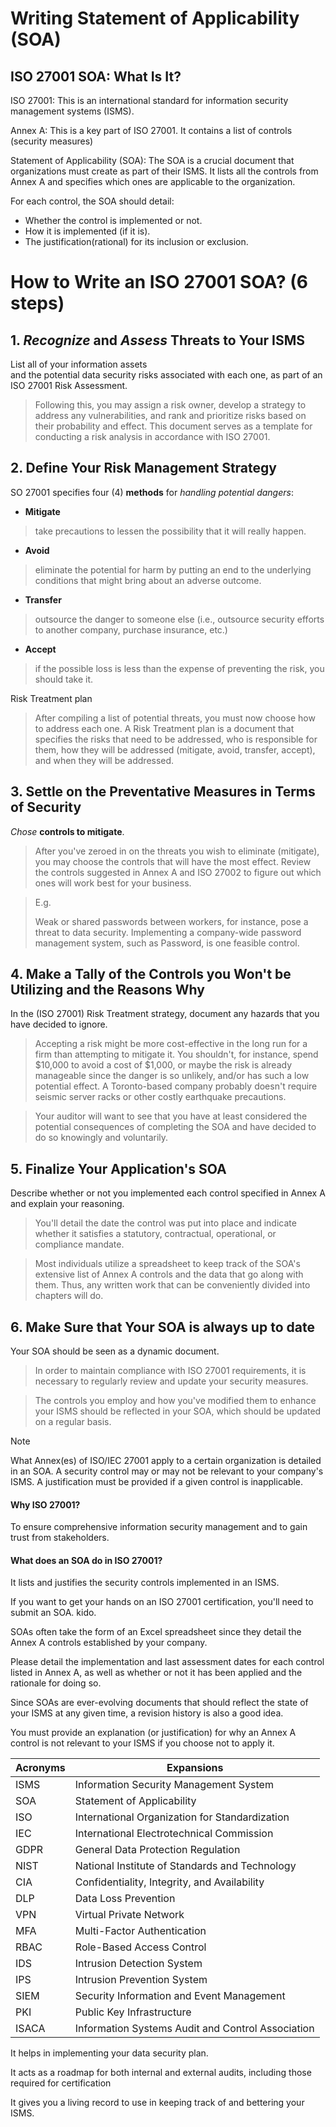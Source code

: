 # Writing Statement of Applicability (SOA)

## ISO 27001 SOA: What Is It?
ISO 27001: This is an international standard for information security management systems (ISMS).

Annex A: This is a key part of ISO 27001. It contains a list of controls (security measures)

Statement of Applicability (SOA): The SOA is a crucial document that organizations must create as part of their ISMS. It lists all the controls from Annex A and specifies which ones are applicable to the organization.

For each control, the SOA should detail:
- Whether the control is implemented or not.
- How it is implemented (if it is).
- The justification(rational) for its inclusion or exclusion.


# How to Write an ISO 27001 SOA?  (6 steps)
## 1. _Recognize_ and _Assess_ Threats to Your ISMS
List all of your information assets \
and the potential data security risks associated with each one, as part of an ISO 27001 Risk Assessment.

> Following this, you may assign a risk owner, develop a strategy to address any vulnerabilities, and rank and prioritize risks based on their probability and effect. This document serves as a template for conducting a risk analysis in accordance with ISO 27001.

## 2. Define Your Risk Management Strategy
SO 27001 specifies four (4) __methods__ for _handling potential dangers_:
- __Mitigate__
> take precautions to lessen the possibility that it will really happen.
- __Avoid__
> eliminate the potential for harm by putting an end to the underlying conditions that might bring about an adverse outcome.
- __Transfer__
> outsource the danger to someone else (i.e., outsource security efforts to another company, purchase insurance, etc.)
- __Accept__
> if the possible loss is less than the expense of preventing the risk, you should take it.

Risk Treatment plan
> After compiling a list of potential threats, you must now choose how to address each one. A Risk Treatment plan is a document that specifies the risks that need to be addressed, who is responsible for them, how they will be addressed (mitigate, avoid, transfer, accept), and when they will be addressed.

## 3. Settle on the Preventative Measures in Terms of Security
_Chose_ __controls to mitigate__.
> After you've zeroed in on the threats you wish to eliminate (mitigate), \
you may choose the controls that will have the most effect. Review the controls suggested in Annex A and ISO 27002 to figure out which ones will work best for your business.

> E.g.
>
> Weak or shared passwords between workers, for instance, pose a threat to data security. Implementing a company-wide password management system, such as Password, is one feasible control.

## 4. Make a Tally of the Controls you Won't be Utilizing and the Reasons Why
In the (ISO 27001) Risk Treatment strategy, document any hazards that you have decided to ignore.
> Accepting a risk might be more cost-effective in the long run for a firm than attempting to mitigate it. You shouldn't, for instance, spend $10,000 to avoid a cost of $1,000, or maybe the risk is already manageable since the danger is so unlikely, and/or has such a low potential effect. A Toronto-based company probably doesn't require seismic server racks or other costly earthquake precautions.

> Your auditor will want to see that you have at least considered the potential consequences of completing the SOA and have decided to do so knowingly and voluntarily.

## 5. Finalize Your Application's SOA

Describe whether or not you implemented each control specified in Annex A and explain your reasoning.
> You'll detail the date the control was put into place and indicate whether it satisfies a statutory, contractual, operational, or compliance mandate.

> Most individuals utilize a spreadsheet to keep track of the SOA's extensive list of Annex A controls and the data that go along with them. Thus, any written work that can be conveniently divided into chapters will do.

## 6. Make Sure that Your SOA is always up to date
Your SOA should be seen as a dynamic document.
> In order to maintain compliance with ISO 27001 requirements, it is necessary to regularly review and update your security measures.

> The controls you employ and how you've modified them to enhance your ISMS should be reflected in your SOA, which should be updated on a regular basis.

> [!NOTE] 
> What Annex(es) of ISO/IEC 27001 apply to a certain organization is detailed in an SOA. A security control may or may not be relevant to your company's ISMS. A justification must be provided if a given control is inapplicable.

#### Why ISO 27001?
To ensure comprehensive information security management and to gain trust from stakeholders.
#### What does an SOA do in ISO 27001?
It lists and justifies the security controls implemented in an ISMS.

If you want to get your hands on an ISO 27001 certification, you'll need to submit an SOA. kido.

SOAs often take the form of an Excel spreadsheet since they detail the Annex A controls established by your company.

Please detail the implementation and last assessment dates for each control listed in Annex A, as well as whether or not it has been applied and the rationale for doing so.

Since SOAs are ever-evolving documents that should reflect the state of your ISMS at any given time, a revision history is also a good idea.

You must provide an explanation (or justification) for why an Annex A control is not relevant to your ISMS if you choose not to apply it.


| Acronyms | Expansions | 
|----------|-------------|
| ISMS     | Information Security Management System |
| SOA      | Statement of Applicability             |
| ISO      | International Organization for Standardization |
| IEC      | International Electrotechnical Commission |
| GDPR     | General Data Protection Regulation     |
| NIST     | National Institute of Standards and Technology |
| CIA      | Confidentiality, Integrity, and Availability |
| DLP      | Data Loss Prevention                   |
| VPN      | Virtual Private Network                |
| MFA      | Multi-Factor Authentication            |
| RBAC     | Role-Based Access Control              |
| IDS      | Intrusion Detection System             |
| IPS      | Intrusion Prevention System            |
| SIEM     | Security Information and Event Management |
| PKI      | Public Key Infrastructure              |
| ISACA    | Information Systems Audit and Control Association |


It helps in implementing your data security plan.

It acts as a roadmap for both internal and external audits, including those required for certification

It gives you a living record to use in keeping track of and bettering your ISMS.










